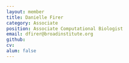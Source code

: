```yaml
---
layout: member
title: Danielle Firer
category: Associate
position: Associate Computational Biologist
email: dfirer@broadinstitute.org
github: 
cv:
alum: false
---
```


